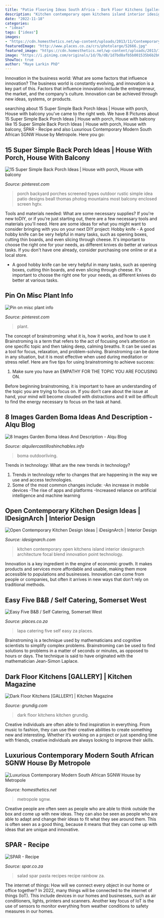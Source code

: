 ```yaml
---
title: "Patio Flooring Ideas South Africa - Dark Floor Kitchens [gallery]"
description: "Kitchen contemporary open kitchens island interior idesignarch architecture focal blend innovation point technology"
date: "2022-11-18"
categories:
- "ideas"
tags: ["ideas"]
images:
- "https://cdn.homesthetics.net/wp-content/uploads/2013/11/Contemporary-Moden-South-African-SGNW-House-by-Metropole-Architects-6.jpg"
featuredImage: "http://www.places.co.za/crs/photolarge/52666.jpg"
featured_image: "https://cdn.homesthetics.net/wp-content/uploads/2013/11/Contemporary-Moden-South-African-SGNW-House-by-Metropole-Architects-6.jpg"
image: "https://i.pinimg.com/originals/1d/7b/d8/1d7bd8afb5b001535b6b2b0ff2091b8d.jpg"
ShowToc: true
author: "Maye Larkin PhD"
---
```



Innovation in the business world: What are some factors that influence innovation?
The business world is constantly evolving, and innovation is a key part of this. Factors that influence innovation include the entrepreneur, the market, and the company's culture. Innovation can be achieved through new ideas, systems, or products.

	

		
searching about 15 Super Simple Back Porch Ideas | House with porch, House with balcony you've came to the right web. We have 8 Pictures about 15 Super Simple Back Porch Ideas | House with porch, House with balcony like 15 Super Simple Back Porch Ideas | House with porch, House with balcony, SPAR - Recipe and also Luxurious Contemporary Modern South African SGNW House by Metropole. Here you go:
		
    
## 15 Super Simple Back Porch Ideas | House With Porch, House With Balcony

<img loading=lazy src="https://i.pinimg.com/originals/1d/7b/d8/1d7bd8afb5b001535b6b2b0ff2091b8d.jpg" onerror="this.onerror=null;this.src='https://tse1.mm.bing.net/th?id=OIP.KCGjdYyFJGS56mrCcubb7gHaFj&amp;pid=15.1';" alt="15 Super Simple Back Porch Ideas | House with porch, House with balcony">

_Source: pinterest.com_

>porch backyard porches screened types outdoor rustic simple idea patio designs beall thomas photog mountains most balcony enclosed screen hgtv. 

	

Tools and materials needed: What are some necessary supplies?
If you're new toDIY, or if you're just starting out, there are a few necessary tools and materials you'll need. Here are some ideas for what you might want to consider bringing with you on your next DIY project:
Hobby knife - A good hobby knife can be very helpful in many tasks, such as opening boxes, cutting thin boards, and even slicing through cheese. It's important to choose the right one for your needs, as different knives do better at various tasks. If you don't have one already, consider purchasing one online or at a local store.

- A good hobby knife can be very helpful in many tasks, such as opening boxes, cutting thin boards, and even slicing through cheese. It's important to choose the right one for your needs, as different knives do better at various tasks.

    
## Pin On Misc Plant Info

<img loading=lazy src="https://i.pinimg.com/736x/31/34/ef/3134ef6774d74377f4219058bceb36f4.jpg" onerror="this.onerror=null;this.src='https://tse3.mm.bing.net/th?id=OIP.i_gItFaEysw0XGm-6R9ZgAC7FM&amp;pid=15.1';" alt="Pin on misc plant info">

_Source: pinterest.com_

>plant. 

	

The concept of brainstroming: what it is, how it works, and how to use it
Brainstroming is a term that refers to the act of focusing one’s attention on one specific topic and then taking deep, calming breaths. It can be used as a tool for focus, relaxation, and problem-solving. Brainstroming can be done in any situation, but it is most effective when used during meditation or stress relief. Here are five tips for using brainstroming to achieve success:
1. Make sure you have an EMPATHY FOR THE TOPIC YOU ARE FOCUSING ON.

Before beginning brainstroming, it is important to have an understanding of the topic you are trying to focus on. If you don’t care about the issue at hand, your mind will become clouded with distractions and it will be difficult to find the energy necessary to focus on the task at hand.

    
## 8 Images Garden Boma Ideas And Description - Alqu Blog

<img loading=lazy src="https://alquilercastilloshinchables.info/wp-content/uploads/2020/06/SA-Garden-and-Home-on-Twitter-Boma-ideas-we-love-httpst.co-....jpg" onerror="this.onerror=null;this.src='https://tse2.mm.bing.net/th?id=OIP.OCZ2Aus2x92qy0ZPbfIvMwHaD4&amp;pid=15.1';" alt="8 Images Garden Boma Ideas And Description - Alqu Blog">

_Source: alquilercastilloshinchables.info_

>boma outdoorliving. 

	

Trends in technology: What are the new trends in technology?
1. Trends in technology refer to changes that are happening in the way we use and access technologies. 
2. Some of the most common changes include: 
-An increase in mobile devices 
-The rise of apps and platforms 
-Increased reliance on artificial intelligence and machine learning 

    
## Open Contemporary Kitchen Design Ideas | IDesignArch | Interior Design

<img loading=lazy src="https://www.idesignarch.com/wp-content/uploads/Open-Contemporary-Kitchen-Design_1.jpg" onerror="this.onerror=null;this.src='https://tse4.mm.bing.net/th?id=OIP.vyqGHxprNoJxD35vBs0gQwHaFa&amp;pid=15.1';" alt="Open Contemporary Kitchen Design Ideas | iDesignArch | Interior Design">

_Source: idesignarch.com_

>kitchen contemporary open kitchens island interior idesignarch architecture focal blend innovation point technology. 

	

Innovation is a key ingredient in the engine of economic growth. It makes products and services more affordable and usable, making them more accessible to populations and businesses. Innovation can come from people or companies, but often it arrives in new ways that don't rely on traditional methods.

    
## Easy Five B&amp;B / Self Catering, Somerset West

<img loading=lazy src="http://www.places.co.za/crs/photolarge/52666.jpg" onerror="this.onerror=null;this.src='https://tse1.mm.bing.net/th?id=OIP.B8tgfr0bas6-z5Ulcx76EwHaFD&amp;pid=15.1';" alt="Easy Five B&amp;B / Self Catering, Somerset West">

_Source: places.co.za_

>lapa catering five self easy za places. 

	

Brainstroming is a technique used by mathematicians and cognitive scientists to simplify complex problems. Brainstroming can be used to find solutions to problems in a matter of seconds or minutes, as opposed to hours or days. The technique is said to have originated with the mathematician Jean-Simon Laplace.

    
## Dark Floor Kitchens [GALLERY] | Kitchen Magazine

<img loading=lazy src="https://www.grundig.com/ktchnmag/wp-content/uploads/2017/03/GRUNDIG-KTCHN-MAG_Practical_Kitchen_LEICHT3-1-921x689.jpg" onerror="this.onerror=null;this.src='https://tse4.mm.bing.net/th?id=OIP.PMrVZlILk0xVxgT1qTyMGwHaFi&amp;pid=15.1';" alt="Dark Floor Kitchens [GALLERY] | Kitchen Magazine">

_Source: grundig.com_

>dark floor kitchens kitchen grundig. 

	

Creative individuals are often able to find inspiration in everything. From music to fashion, they can use their creative abilities to create something new and interesting. Whether it’s working on a project or just spending time with friends, creative individuals are always looking to improve their skills.

    
## Luxurious Contemporary Modern South African SGNW House By Metropole

<img loading=lazy src="https://cdn.homesthetics.net/wp-content/uploads/2013/11/Contemporary-Moden-South-African-SGNW-House-by-Metropole-Architects-6.jpg" onerror="this.onerror=null;this.src='https://tse2.mm.bing.net/th?id=OIP._ChPDncEBxoxPtoGr7p22gHaE7&amp;pid=15.1';" alt="Luxurious Contemporary Modern South African SGNW House by Metropole">

_Source: homesthetics.net_

>metropole sgnw. 

	

Creative people are often seen as people who are able to think outside the box and come up with new ideas. They can also be seen as people who are able to adapt and change their ideas to fit what they see around them. This is often seen as a good thing, because it means that they can come up with ideas that are unique and innovative.

    
## SPAR - Recipe

<img loading=lazy src="http://www.spar.co.za/getattachment/2a68cd9c-2e20-4715-a296-1e5cfc6aab5b/image.aspx" onerror="this.onerror=null;this.src='https://tse2.mm.bing.net/th?id=OIP.ECaBUnpzKOnTa5OHCStjbwHaE8&amp;pid=15.1';" alt="SPAR - Recipe">

_Source: spar.co.za_

>salad spar pasta recipes recipe rainbow za. 

	

The internet of things: How will we connect every object in our home or office together?
In 2022, many things will be connected to the internet of things (IoT). This include devices in our homes and businesses, such as air conditioners, lights, printers and scanners. Another key focus of IoT is the use of sensors to monitor everything from weather conditions to safety measures in our homes.

